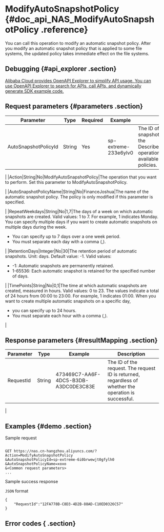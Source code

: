 # ModifyAutoSnapshotPolicy {#doc_api_NAS_ModifyAutoSnapshotPolicy .reference}

You can call this operation to modify an automatic snapshot policy. After you modify an automatic snapshot policy that is applied to some file systems, the updated policy takes immediate effect on the file systems.

## Debugging {#api_explorer .section}

[Alibaba Cloud provides OpenAPI Explorer to simplify API usage. You can use OpenAPI Explorer to search for APIs, call APIs, and dynamically generate SDK example code.](https://api.aliyun.com/#product=NAS&api=ModifyAutoSnapshotPolicy&type=RPC&version=2017-06-26)

## Request parameters {#parameters .section}

|Parameter|Type|Required|Example|Description|
|---------|----|--------|-------|-----------|
|AutoSnapshotPolicyId|String|Yes|sp-extreme-233e6ylv0|The ID of the automatic snapshot policy. You can call the DescribeAutoSnapshotPolicies operation to view your available automatic snapshot policies.

 |
|Action|String|No|ModifyAutoSnapshotPolicy|The operation that you want to perform. Set this parameter to ModifyAutoSnapshotPolicy.

 |
|AutoSnapshotPolicyName|String|No|FinanceJoshua|The name of the automatic snapshot policy. The policy is only modified if this parameter is specified.

 |
|RepeatWeekdays|String|No|1,7|The days of a week on which automatic snapshots are created. Valid values: 1 to 7. For example, 1 indicates Monday. You can specify multiple days if you want to create automatic snapshots on multiple days during the week.

 -   You can specify up to 7 days over a one week period.
-   You must separate each day with a comma \(,\).

 |
|RetentionDays|Integer|No|30|The retention period of automatic snapshots. Unit: days. Default value: -1. Valid values:

 -   -1: Automatic snapshots are permanently retained.
-   1-65536: Each automatic snapshot is retained for the specified number of days.

 |
|TimePoints|String|No|0,1|The time at which automatic snapshots are created, measured in hours. Valid values: 0 to 23. The values indicate a total of 24 hours from 00:00 to 23:00. For example, 1 indicates 01:00. When you want to create multiple automatic snapshots on a specific day,

 -   you can specify up to 24 hours.
-   You must separate each hour with a comma \(,\).

 |

## Response parameters {#resultMapping .section}

|Parameter|Type|Example|Description |
|---------|----|-------|------------|
|RequestId|String|473469C7-AA6F-4DC5-B3DB-A3DC0DE3C83E|The ID of the request. The request ID is returned, regardless of whether the operation is successful.

 |

## Examples {#demo .section}

Sample request

``` {#request_demo}

GET https://nas.cn-hangzhou.aliyuncs.com/?Action=ModifyAutoSnapshotPolicy
&AutoSnapshotPolicyId=sp-extreme-6i0brwewjt0gfylh0
&AutoSnapshotPolicyName=xoxo
&<Common request parameters>
...

```

Sample success response

`JSON` format

``` {#json_return_success_demo}
{
	"RequestId":"12FA778B-C8D3-4D2B-88AD-C10ED0326C57"
}
```

## Error codes { .section}

